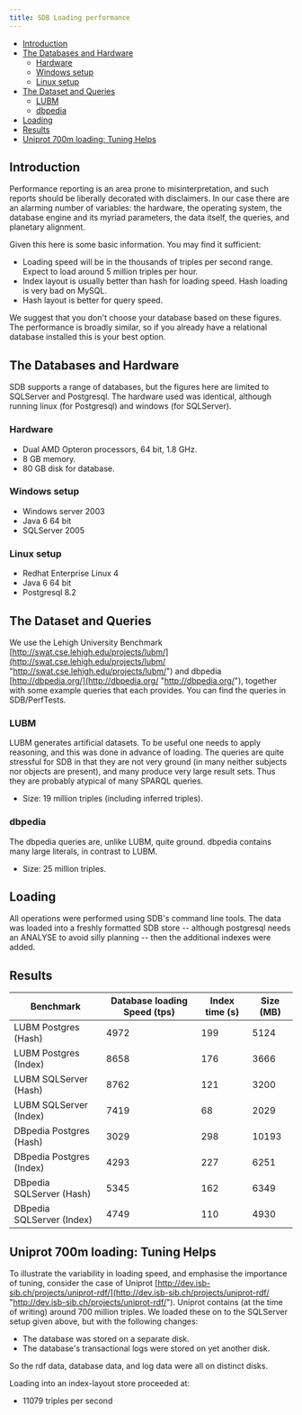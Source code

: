 ```yaml
---
title: SDB Loading performance
---
```


-   [Introduction](#introduction)
-   [The Databases and Hardware](#the-databases-and-hardware)
    -   [Hardware](#hardware)
    -   [Windows setup](#windows-setup)
    -   [Linux setup](#linux-setup)
-   [The Dataset and Queries](#the-dataset-and-queries)
    -   [LUBM](#lubm)
    -   [dbpedia](#dbpedia)
-   [Loading](#loading)
-   [Results](#results)
-   [Uniprot 700m loading: Tuning Helps](#uniprot-700m-loading-tuning-helps)

## Introduction

Performance reporting is an area prone to misinterpretation, and
such reports should be liberally decorated with disclaimers. In our
case there are an alarming number of variables: the hardware, the
operating system, the database engine and its myriad parameters,
the data itself, the queries, and planetary alignment.

Given this here is some basic information. You may find it
sufficient:

-   Loading speed will be in the thousands of triples per second
    range. Expect to load around 5 million triples per hour.
-   Index layout is usually better than hash for loading speed.
    Hash loading is very bad on MySQL.
-   Hash layout is better for query speed.

We suggest that you don't choose your database based on these
figures. The performance is broadly similar, so if you already have
a relational database installed this is your best option.

## The Databases and Hardware

SDB supports a range of databases, but the figures here are limited
to SQLServer and Postgresql. The hardware used was identical,
although running linux (for Postgresql) and windows (for
SQLServer).

### Hardware

-   Dual AMD Opteron processors, 64 bit, 1.8 GHz.
-   8 GB memory.
-   80 GB disk for database.

### Windows setup

-   Windows server 2003
-   Java 6 64 bit
-   SQLServer 2005

### Linux setup

-   Redhat Enterprise Linux 4
-   Java 6 64 bit
-   Postgresql 8.2

## The Dataset and Queries

We use the Lehigh University Benchmark
[http://swat.cse.lehigh.edu/projects/lubm/](http://swat.cse.lehigh.edu/projects/lubm/ "http://swat.cse.lehigh.edu/projects/lubm/")
and dbpedia
[http://dbpedia.org/](http://dbpedia.org/ "http://dbpedia.org/"),
together with some example queries that each provides. You can find
the queries in SDB/PerfTests.

### LUBM

LUBM generates artificial datasets. To be useful one needs to apply
reasoning, and this was done in advance of loading. The queries are
quite stressful for SDB in that they are not very ground (in many
neither subjects nor objects are present), and many produce very
large result sets. Thus they are probably atypical of many SPARQL
queries.

-   Size: 19 million triples (including inferred triples).

### dbpedia

The dbpedia queries are, unlike LUBM, quite ground. dbpedia
contains many large literals, in contrast to LUBM.

-   Size: 25 million triples.

## Loading

All operations were performed using SDB's command line tools. The
data was loaded into a freshly formatted SDB store -- although
postgresql needs an ANALYSE to avoid silly planning -- then the
additional indexes were added.

## Results

Benchmark | Database loading Speed (tps) | Index time (s) | Size (MB)
--------- | ---------------------------- | -------------- | ---------
LUBM Postgres (Hash) | 4972 |199 | 5124
LUBM Postgres (Index) | 8658 | 176 | 3666
LUBM SQLServer (Hash) | 8762 | 121 | 3200
LUBM SQLServer (Index) | 7419 | 68 | 2029
DBpedia Postgres (Hash) | 3029 | 298 | 10193
DBpedia Postgres (Index) | 4293 | 227 | 6251
DBpedia SQLServer (Hash) | 5345 | 162 | 6349
DBpedia SQLServer (Index) | 4749 | 110 | 4930

## Uniprot 700m loading: Tuning Helps

To illustrate the variability in loading speed, and emphasise the
importance of tuning, consider the case of Uniprot
[http://dev.isb-sib.ch/projects/uniprot-rdf/](http://dev.isb-sib.ch/projects/uniprot-rdf/ "http://dev.isb-sib.ch/projects/uniprot-rdf/").
Uniprot contains (at the time of writing) around 700 million
triples. We loaded these on to the SQLServer setup given above, but
with the following changes:

-   The database was stored on a separate disk.
-   The database's transactional logs were stored on yet another
    disk.

So the rdf data, database data, and log data were all on distinct
disks.

Loading into an index-layout store proceeded at:

-   11079 triples per second



